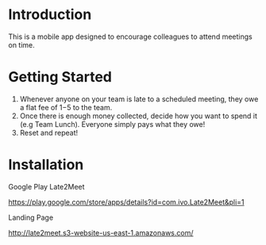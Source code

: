 # Introduction
This is a mobile app designed to encourage colleagues to attend meetings on time.

# Getting Started
1. Whenever anyone on your team is late to a scheduled meeting, they owe a flat fee of $1-$5 to the team.
2. Once there is enough money collected, decide how you want to spend it (e.g Team Lunch). Everyone simply pays what they owe!
3. Reset and repeat!

# Installation

Google Play Late2Meet

https://play.google.com/store/apps/details?id=com.ivo.Late2Meet&pli=1

Landing Page

http://late2meet.s3-website-us-east-1.amazonaws.com/

